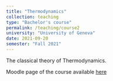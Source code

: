 ```yaml
---
title: "Thermodynamics"
collection: teaching
type: "Bachelor's course"
permalink: /teaching/course2
university: "University of Geneva"
date: 2021-09-20
semester: "Fall 2021"
---
```


The classical theory of Thermodynamics.

<i class="ai ai-moodle ai-fw"></i> Moodle page of the course available [here](https://moodle.unige.ch/enrol/index.php?id=4968)
